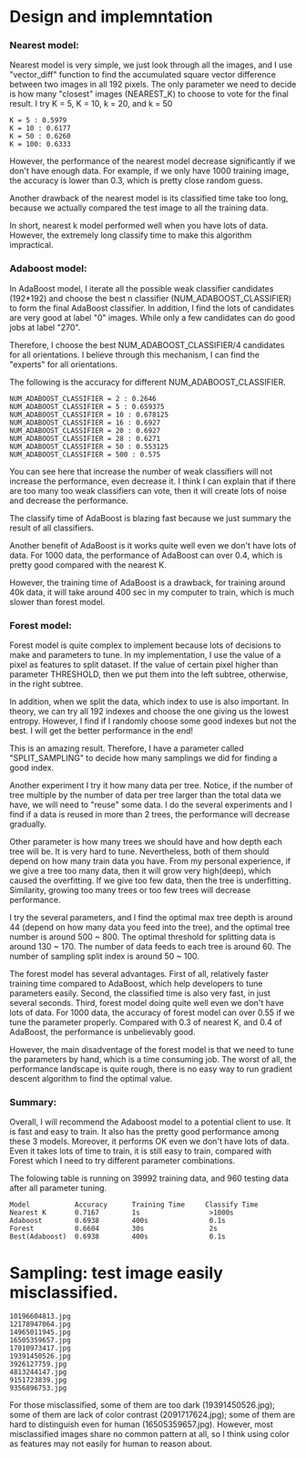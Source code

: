 # Design and implemntation

### Nearest model:

Nearest model is very simple, we just look through all the images,
and I use "vector_diff" function to find the accumulated square vector difference between
two images in all 192 pixels. The only parameter we need to decide is how many "closest"
images (NEAREST_K) to choose to vote for the final result.
I try K = 5, K = 10, k = 20, and k = 50

```
K = 5 : 0.5979
K = 10 : 0.6177
K = 50 : 0.6260
K = 100: 0.6333
```

However, the performance of the nearest model decrease significantly if we don't have enough
data. For example, if we only have 1000 training image, the accuracy is lower than 0.3,
which is pretty close random guess.

Another drawback of the nearest model is its classified time take too long,
because we actually compared the test image to all the training data.

In short, nearest k model performed well when you have lots of data. However,
the extremely long classify time to make this algorithm impractical.

### Adaboost model:

In AdaBoost model, I iterate all the possible weak classifier candidates (192\*192)
and choose the best n classifier (NUM_ADABOOST_CLASSIFIER) to form the
final AdaBoost classifier. In addition, I find the lots of candidates are very
good at label "0" images. While only a few candidates can do good jobs at label "270".

Therefore, I choose the best NUM_ADABOOST_CLASSIFIER/4 candidates for all orientations.
I believe through this mechanism, I can find the "experts" for all orientations.

The following is the accuracy for different NUM_ADABOOST_CLASSIFIER.

```
NUM_ADABOOST_CLASSIFIER = 2 : 0.2646
NUM_ADABOOST_CLASSIFIER = 5 : 0.659375
NUM_ADABOOST_CLASSIFIER = 10 : 0.678125
NUM_ADABOOST_CLASSIFIER = 16 : 0.6927
NUM_ADABOOST_CLASSIFIER = 20 : 0.6927
NUM_ADABOOST_CLASSIFIER = 28 : 0.6271
NUM_ADABOOST_CLASSIFIER = 50 : 0.553125
NUM_ADABOOST_CLASSIFIER = 500 : 0.575
```

You can see here that increase the number of weak classifiers will not increase
the performance, even decrease it.
I think I can explain that if there are too many too weak classifiers can vote,
then it will create lots of noise and decrease the performance.

The classify time of AdaBoost is blazing fast because we just summary the
result of all classifiers.

Another benefit of AdaBoost is it works quite well even we don't have lots of data.
For 1000 data, the performance of AdaBoost can over 0.4, which is pretty good
compared with the nearest K.

However, the training time of AdaBoost is a drawback, for training around 40k
data, it will take around 400 sec in my computer to train, which is much slower
than forest model.

### Forest model:

Forest model is quite complex to implement because lots of decisions to make
and parameters to tune.
In my implementation, I use the value of a pixel as features to split dataset.
If the value of certain pixel higher than parameter THRESHOLD, then
we put them into the left subtree, otherwise, in the right subtree.

In addition, when we split the data, which index to use is also important.
In theory, we can try all 192 indexes and choose the one giving us the lowest entropy.
However, I find if I randomly choose some good indexes but not the best.
I will get the better performance in the end!

This is an amazing result. Therefore, I have a parameter called "SPLIT_SAMPLING"
to decide how many samplings we did for finding a good index.

Another experiment I try it how many data per tree. Notice, if the number of tree
multiple by the number of data per tree larger than the total data we have,
we will need to "reuse" some data. I do the several experiments and I find if
a data is reused in more than 2 trees, the performance will decrease
gradually.

Other parameter is how many trees we should have and how depth each tree will be.
It is very hard to tune. Nevertheless, both of them should depend on how many
train data you have. From my personal experience, if we give a tree too many data,
then it will grow very high(deep), which caused the overfitting. If we give too few
data, then the tree is underfitting. Similarity, growing too many trees or too few
trees will decrease performance.

I try the several parameters, and I find the optimal max tree depth is around 44
(depend on how many data you feed into the tree),
and the optimal tree number is around 500 ~ 800. The optimal threshold for
splitting data is around 130 ~ 170. The number of data feeds to each tree is
around 60. The number of sampling split index is around 50 ~ 100.

The forest model has several advantages. First of all, relatively faster training
time compared to AdaBoost, which help developers to tune parameters easily.
Second, the classified time is also very fast, in just several seconds.
Third, forest model doing quite well even we don't have lots of data.
For 1000 data, the accuracy of forest model can over 0.55 if we tune the
parameter properly. Compared with 0.3 of nearest K, and 0.4 of AdaBoost,
the performance is unbelievably good.

However, the main disadventage of the forest model is that we need to
tune the parameters by hand, which is a time consuming job. The worst of all,
the performance landscape is quite rough, there is no easy way to run
gradient descent algorithm to find the optimal value.

### Summary:

Overall, I will recommend the Adaboost model to a potential client to use.
It is fast and easy to train. It also has the pretty good performance among
these 3 models. Moreover, it performs OK even we don't have lots of data.
Even it takes lots of time to train, it is still easy to train,
compared with Forest which I need to try different parameter combinations.

The folowing table is running on 39992 training data, and 960 testing data
after all parameter tuning.

```
Model           Accuracy      Training Time     Classify Time
Nearest K       0.7167        1s                 >1000s
Adaboost        0.6938        400s               0.1s
Forest          0.6604        30s                2s
Best(Adaboost)  0.6938        400s               0.1s
```

# Sampling: test image easily misclassified.

```
10196604813.jpg
12178947064.jpg
14965011945.jpg
16505359657.jpg
17010973417.jpg
19391450526.jpg
3926127759.jpg
4813244147.jpg
9151723839.jpg
9356896753.jpg
```

For those misclassified, some of them are too dark (19391450526.jpg);
some of them are lack of color contrast (2091717624.jpg);
some of them are hard to distinguish even for human (16505359657.jpg).
However, most misclassified images share no common pattern at all,
so I think using color as features may not easily for human to reason about.
